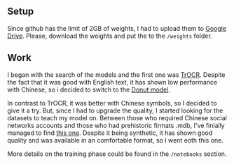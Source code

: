 ## Setup

Since github has the limit of 2GB of weights, I had to upload them to [Google Drive](https://drive.google.com/file/d/1-3Ll1_82AWtzPd2VuGlxPZZCCBlUXu4D/view?usp=sharing). Please, download the weights and put the to the `/weights` folder. 

## Work 

I began with the search of the models and the first one was [TrOCR](https://huggingface.co/docs/transformers/model_doc/trocr). Despite the fact that it was good with English text, it has shown low performance with Chinese, so i decided to switch to the [Donut model](https://github.com/NielsRogge/Transformers-Tutorials/tree/master/Donut). 

In contrast to TrOCR, it was  better with Chinese symbols, so I decided to give it a try. But, since I had to upgrade the quality, I started looking for the datasets to teach my model on. Between those who required Chinese social networks accounts and those who had prehistoric firmats .mdb, I've finially managed to find [this one](https://github.com/GitYCC/traditional-chinese-text-recogn-dataset). Despite it being synthetic, it has shown good quality snd was available in an comfortable format, so I went eoth this one.

More details on the training phase could be found in the `/notebooks` section. 
